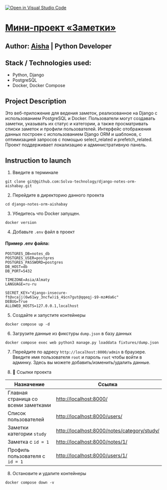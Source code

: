 [![Open in Visual Studio Code](https://classroom.github.com/assets/open-in-vscode-2e0aaae1b6195c2367325f4f02e2d04e9abb55f0b24a779b69b11b9e10269abc.svg)](https://classroom.github.com/online_ide?assignment_repo_id=19940492&assignment_repo_type=AssignmentRepo)
# [Мини-проект «Заметки»](https://github.com/Solva-technology/django-notes-orm-aishabay.git)
## Author: [Aisha](https://www.linkedin.com/in/aisha-zhumagul/) | Python Developer
## Stack / Technologies used:
- Python, Django
- PostgreSQL
- Docker, Docker Compose

## Project Description
Это веб-приложение для ведения заметок, реализованное на Django с использованием PostgreSQL и Docker. Пользователи могут создавать заметки, указывать их статус и категории, а также просматривать списки заметок и профили пользователей. Интерфейс отображения данных построен с использованием Django ORM и шаблонов, с оптимизацией запросов с помощью select_related и prefetch_related. Проект поддерживает локализацию и административную панель.

## Instruction to launch
1. Введите в терминале
```
git clone git@github.com:Solva-technology/django-notes-orm-aishabay.git
```

2. Перейдите в директорию данного проекта
```
cd django-notes-orm-aishabay
```

3. Убедитесь что Docker запущен.
```
docker version
```

4. Добавьте `.env` файл в проект
#### Пример .env файла:
```
POSTGRES_DB=notes_db
POSTGRES_USER=postgres
POSTGRES_PASSWORD=postgres
DB_HOST=db
DB_PORT=5432

TIMEZONE=Asia/Almaty
LANGUAGE=ru-ru

SECRET_KEY="django-insecure-ft@vcajj(6w61wy_3ncfw)i$_4$cn7gut@qqeqj-$9-mz#da6c"
DEBUG=True
ALLOWED_HOSTS=127.0.0.1,localhost
```

5. Создайте и запустите контейнеры
```
docker compose up -d
```

6. Загрузите данные из фикстуры `dump.json` в базу данных
```
docker compose exec web python3 manage.py loaddata fixtures/dump.json
```

7. Перейдите по адресу `http://localhost:8000/admin` в браузере.
Введите имя пользователя ```root``` и пароль ```root``` чтобы войти в админку.
Здесь вы можете добавить/изменить/удалить данные.

8. 🔗 Ссылки проекта

| Назначение                                  | Ссылка                                               |
|--------------------------------------------|------------------------------------------------------|
| Главная страница со всеми заметками        | [http://localhost:8000/](http://localhost:8000/)     |
| Список пользователей                        | [http://localhost:8000/users/](http://localhost:8000/users/) |
| Заметки категории `study`                  | [http://localhost:8000/notes/category/study/](http://localhost:8000/notes/category/study/) |
| Заметка с `id = 1`                             | [http://localhost:8000/notes/1/](http://localhost:8000/notes/1/) |
| Профиль пользователя с `id = 1`               | [http://localhost:8000/users/1/](http://localhost:8000/users/1/) |

8. Остановите и удалите контейнеры
```
docker compose down -v
```
